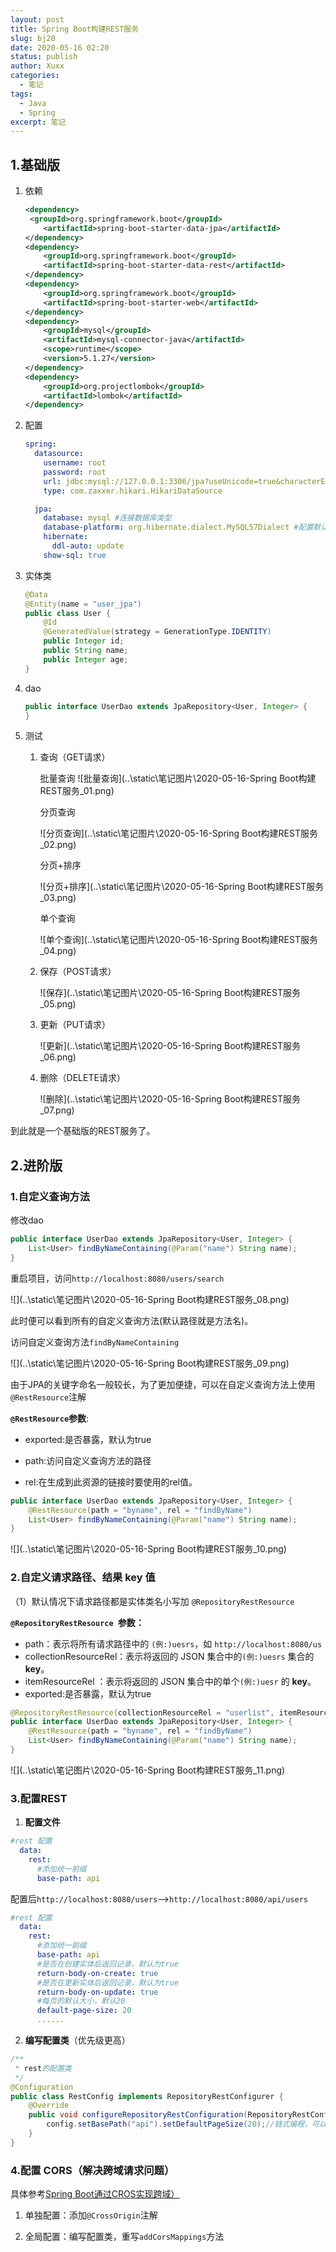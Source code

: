 ```yaml
---
layout: post
title: Spring Boot构建REST服务
slug: bj20
date: 2020-05-16 02:20
status: publish
author: Xuxx
categories: 
  - 笔记
tags: 
  - Java
  - Spring
excerpt: 笔记
---
```


## 1.基础版

1. 依赖

   ```xml
   <dependency>
   	<groupId>org.springframework.boot</groupId>
       <artifactId>spring-boot-starter-data-jpa</artifactId>
   </dependency>
   <dependency>
       <groupId>org.springframework.boot</groupId>
       <artifactId>spring-boot-starter-data-rest</artifactId>
   </dependency>
   <dependency>
       <groupId>org.springframework.boot</groupId>
       <artifactId>spring-boot-starter-web</artifactId>
   </dependency>
   <dependency>
       <groupId>mysql</groupId>
       <artifactId>mysql-connector-java</artifactId>
       <scope>runtime</scope>
       <version>5.1.27</version>
   </dependency>
   <dependency>
       <groupId>org.projectlombok</groupId>
       <artifactId>lombok</artifactId>
   </dependency>
   ```

2. 配置

   ```yaml
   spring:
     datasource:
       username: root
       password: root
       url: jdbc:mysql://127.0.0.1:3306/jpa?useUnicode=true&characterEncoding=utf-8&serverTimezone=Asia/Shanghai
       type: com.zaxxer.hikari.HikariDataSource
   
     jpa:
       database: mysql #连接数据库类型
       database-platform: org.hibernate.dialect.MySQL57Dialect #配置默认引擎
       hibernate:
         ddl-auto: update
       show-sql: true
   ```

   

3. 实体类

   ```java
   @Data
   @Entity(name = "user_jpa")
   public class User {
       @Id
       @GeneratedValue(strategy = GenerationType.IDENTITY)
       public Integer id;
       public String name;
       public Integer age;
   }
   ```

4. dao

   ```java
   public interface UserDao extends JpaRepository<User, Integer> {
   }
   ```

5. 测试

   1. 查询（GET请求）

      批量查询 ![批量查询](..\static\笔记图片\2020-05-16-Spring Boot构建REST服务_01.png)

      分页查询

      ![分页查询](..\static\笔记图片\2020-05-16-Spring Boot构建REST服务_02.png)

      分页+排序
   
      ![分页+排序](..\static\笔记图片\2020-05-16-Spring Boot构建REST服务_03.png)
   
      单个查询
   
      ![单个查询](..\static\笔记图片\2020-05-16-Spring Boot构建REST服务_04.png)
   
   2. 保存（POST请求）
   
      ![保存](..\static\笔记图片\2020-05-16-Spring Boot构建REST服务_05.png)
   
   3. 更新（PUT请求）
   
      ![更新](..\static\笔记图片\2020-05-16-Spring Boot构建REST服务_06.png)
   
   4. 删除（DELETE请求）
   
      ![删除](..\static\笔记图片\2020-05-16-Spring Boot构建REST服务_07.png)

到此就是一个基础版的REST服务了。

## 2.进阶版

### 1.自定义查询方法

修改dao

```java
public interface UserDao extends JpaRepository<User, Integer> {
    List<User> findByNameContaining(@Param("name") String name);
}
```

重启项目，访问`http://localhost:8080/users/search`

![](..\static\笔记图片\2020-05-16-Spring Boot构建REST服务_08.png)

此时便可以看到所有的自定义查询方法(默认路径就是方法名)。

访问自定义查询方法`findByNameContaining`

![](..\static\笔记图片\2020-05-16-Spring Boot构建REST服务_09.png)

由于JPA的关键字命名一般较长，为了更加便捷，可以在自定义查询方法上使用`@RestResource`注解

**`@RestResource`参数**:

- exported:是否暴露，默认为true

- path:访问自定义查询方法的路径
- rel:在生成到此资源的链接时要使用的rel值。

```java
public interface UserDao extends JpaRepository<User, Integer> {
    @RestResource(path = "byname", rel = "findByName")
    List<User> findByNameContaining(@Param("name") String name);
}
```

![](..\static\笔记图片\2020-05-16-Spring Boot构建REST服务_10.png)

### 2.自定义请求路径、结果 key 值

（1）默认情况下请求路径都是实体类名小写加 `@RepositoryRestResource`

**`@RepositoryRestResource `参数：**

- path：表示将所有请求路径中的 `(例:)uesrs`，如 `http://localhost:8080/us`
- collectionResourceRel：表示将返回的 JSON 集合中的`(例:)uesrs` 集合的 **key**。
- itemResourceRel ：表示将返回的 JSON 集合中的单个`(例:)uesr` 的 **key**。
- exported:是否暴露，默认为true

```java
@RepositoryRestResource(collectionResourceRel = "userlist", itemResourceRel = "u")
public interface UserDao extends JpaRepository<User, Integer> {
    @RestResource(path = "byname", rel = "findByName")
    List<User> findByNameContaining(@Param("name") String name);
}
```

![](..\static\笔记图片\2020-05-16-Spring Boot构建REST服务_11.png)

### 3.配置REST

1. **配置文件**

```yaml
#rest 配置
  data:
    rest:
      #添加统一前缀
      base-path: api
```

配置后`http://localhost:8080/users`-->`http://localhost:8080/api/users`

```yaml
#rest 配置
  data:
    rest:
      #添加统一前缀
      base-path: api
      #是否在创建实体后返回记录，默认为true
      return-body-on-create: true
      #是否在更新实体后返回记录，默认为true
      return-body-on-update: true
      #每页的默认大小，默认20
      default-page-size: 20
      ......
```

2. **编写配置类**（优先级更高）

```java
/**
 * rest的配置类
 */
@Configuration
public class RestConfig implements RepositoryRestConfigurer {
    @Override
    public void configureRepositoryRestConfiguration(RepositoryRestConfiguration config) {
        config.setBasePath("api").setDefaultPageSize(20);//链式编程，可以配置多个
    }
}
```



### 4.配置 CORS（解决跨域请求问题）

具体参考[Spring Boot通过CROS实现跨域）](https://qq1820582487.github.io/Xuxx_Blogs/archives/bj12/)

1. 单独配置：添加`@CrossOrigin`注解

2. 全局配置：编写配置类，重写`addCorsMappings`方法